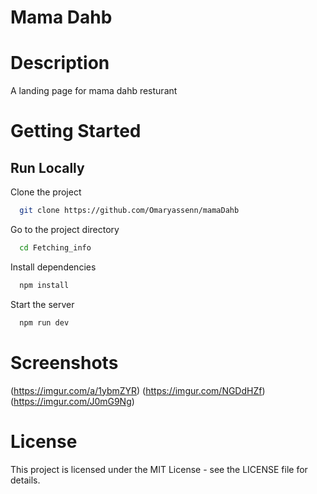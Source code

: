 # Mama Dahb

# Description
A landing page for mama dahb resturant

# Getting Started
## Run Locally

Clone the project

```bash
  git clone https://github.com/Omaryassenn/mamaDahb
```

Go to the project directory

```bash
  cd Fetching_info
```

Install dependencies

```bash
  npm install
```

Start the server

```bash
  npm run dev
```
# Screenshots
(https://imgur.com/a/1ybmZYR)
(https://imgur.com/NGDdHZf)
(https://imgur.com/J0mG9Ng)
# License
This project is licensed under the MIT License - see the LICENSE file for details.

